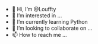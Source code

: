 - 👋 Hi, I’m @Louffty
- 👀 I’m interested in ...
- 🌱 I’m currently learning Python
- 💞️ I’m looking to collaborate on ...
- 📫 How to reach me ...

<!---
Louffty/Louffty is a ✨ special ✨ repository because its `README.md` (this file) appears on your GitHub profile.
You can click the Preview link to take a look at your changes.
--->
